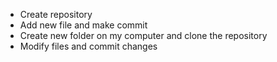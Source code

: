 - Create repository
- Add new file and make commit
- Create new folder on my computer and clone the repository
- Modify files and commit changes
